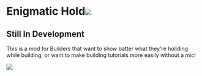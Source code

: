 # Enigmatic Hold![](https://github.com/ZAppFireCZ/enigmatic-hold/blob/1.19/githubpics/logoup.png)

## Still In Development

This is a mod for Builders that want  to show batter what they're holiding while building, or want to make  building tutorials more easily without a mic! 


![](https://github.com/ZAppFireCZ/enigmatic-hold/blob/1.19/githubpics/2022-09-19_08.59.05.png)